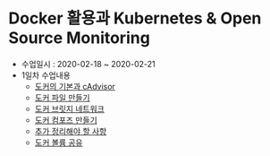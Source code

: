 # Docker 활용과 Kubernetes & Open Source Monitoring

- 수업일시 : 2020-02-18 ~ 2020-02-21
- 1일차 수업내용
  - [도커의 기본과 cAdvisor](Docker.md)
  - [도커 파일 만들기](DockerFile.md)
  - [도커 브릿지 네트워크](DockerNetwork.md)
  - [도커 컴포즈 만들기](DockerCompose.md)
  - [추가 정리해야 할 사항](More.md)
  - [도커 볼륨 공유](PublicVolume.md)
